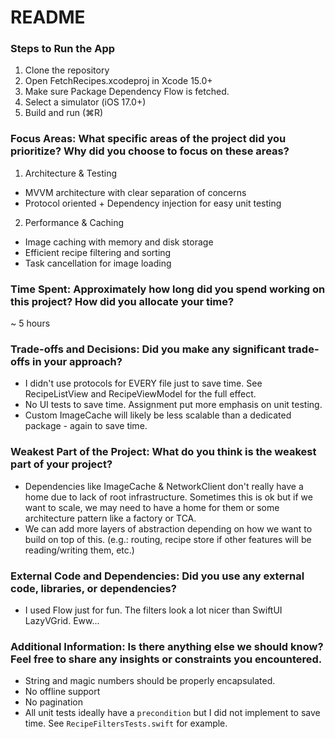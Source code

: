 #  README

### Steps to Run the App
1. Clone the repository
2. Open FetchRecipes.xcodeproj in Xcode 15.0+
3. Make sure Package Dependency Flow is fetched.
4. Select a simulator (iOS 17.0+)
5. Build and run (⌘R)

### Focus Areas: What specific areas of the project did you prioritize? Why did you choose to focus on these areas?
1. Architecture & Testing
  - MVVM architecture with clear separation of concerns
  - Protocol oriented + Dependency injection for easy unit testing

2. Performance & Caching
  - Image caching with memory and disk storage
  - Efficient recipe filtering and sorting
  - Task cancellation for image loading

### Time Spent: Approximately how long did you spend working on this project? How did you allocate your time?
~ 5 hours

### Trade-offs and Decisions: Did you make any significant trade-offs in your approach?
- I didn't use protocols for EVERY file just to save time. See RecipeListView and RecipeViewModel for the full effect.
- No UI tests to save time. Assignment put more emphasis on unit testing.
- Custom ImageCache will likely be less scalable than a dedicated package - again to save time.

### Weakest Part of the Project: What do you think is the weakest part of your project?
- Dependencies like ImageCache & NetworkClient don't really have a home due to lack of root infrastructure. Sometimes this is ok but if we want to scale, we may need to have a home for them or some architecture pattern like a factory or TCA.
- We can add more layers of abstraction depending on how we want to build on top of this. (e.g.: routing, recipe store if other features will be reading/writing them, etc.)

### External Code and Dependencies: Did you use any external code, libraries, or dependencies?
- I used Flow just for fun. The filters look a lot nicer than SwiftUI LazyVGrid. Eww...

### Additional Information: Is there anything else we should know? Feel free to share any insights or constraints you encountered.
- String and magic numbers should be properly encapsulated.
- No offline support
- No pagination
- All unit tests ideally have a `precondition` but I did not implement to save time. See `RecipeFiltersTests.swift` for example.
